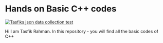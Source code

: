 # Hands on Basic C++ codes
[![Tasfiks json data collection test][badge-image]][badge-link]

Hi I am Tasfik Rahman. In this repository -
you will find all the basic codes of C++

[badge-image]: https://img.shields.io/badge/dynamic/json.svg?color=yellowgreen&label=Tasfik&prefix=%24&query=%24.datetime&suffix=%2A&url=http%3A%2F%2Fworldtimeapi.org%2Fapi%2Ftimezone%2FAsia%2FDhaka

[badge-link]: http://worldtimeapi.org/

